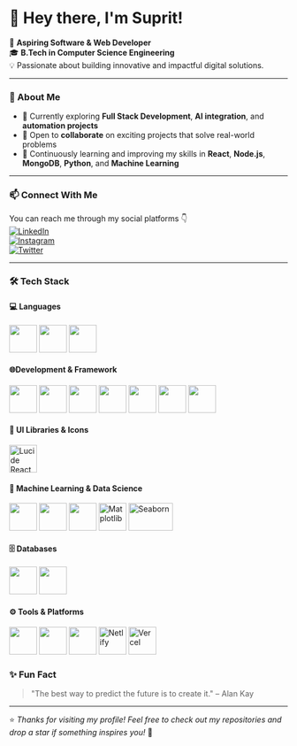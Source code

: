 # 👋 Hey there, I'm Suprit!

🚀 **Aspiring Software & Web Developer**  
🎓 **B.Tech in Computer Science Engineering**  
💡 Passionate about building innovative and impactful digital solutions.

---

### 👀 About Me
- 🌱 Currently exploring **Full Stack Development**, **AI integration**, and **automation projects**  
- 💞️ Open to **collaborate** on exciting projects that solve real-world problems  
- 🧠 Continuously learning and improving my skills in **React**, **Node.js**, **MongoDB**, **Python**, and **Machine Learning**

---

### 📫 Connect With Me
You can reach me through my social platforms 👇  
[![LinkedIn](https://img.shields.io/badge/LinkedIn-0077B5?style=for-the-badge&logo=linkedin&logoColor=white)](www.linkedin.com/in/suprit-purohit-7777a52b9)  
[![Instagram](https://img.shields.io/badge/Instagram-E4405F?style=for-the-badge&logo=instagram&logoColor=white)](https://instagram.com)  
[![Twitter](https://img.shields.io/badge/Twitter-1DA1F2?style=for-the-badge&logo=x&logoColor=white)](https://twitter.com)  

---

### 🛠️ Tech Stack

#### 💻 Languages  
<p align="left">
  <img src="https://cdn.jsdelivr.net/gh/devicons/devicon/icons/java/java-original.svg" width="50" height="50" />
  <img src="https://cdn.jsdelivr.net/gh/devicons/devicon/icons/python/python-original.svg" width="50" height="50" />
  <img src="https://cdn.jsdelivr.net/gh/devicons/devicon/icons/javascript/javascript-original.svg" width="50" height="50" />
</p>

#### 🌐Development & Framework
<p align="left">
  <img src="https://cdn.jsdelivr.net/gh/devicons/devicon/icons/html5/html5-original.svg" width="50" height="50" />
  <img src="https://cdn.jsdelivr.net/gh/devicons/devicon/icons/css3/css3-original.svg" width="50" height="50" />
  <img src="https://cdn.jsdelivr.net/gh/devicons/devicon/icons/react/react-original.svg" width="50" height="50" />
  <img src="https://cdn.jsdelivr.net/gh/devicons/devicon/icons/nodejs/nodejs-original.svg" width="50" height="50" />
  <img src="https://cdn.jsdelivr.net/gh/devicons/devicon/icons/express/express-original.svg" width="50" height="50" />
  <img src="https://cdn.jsdelivr.net/gh/devicons/devicon/icons/bootstrap/bootstrap-original.svg" width="50" height="50" />
  <img src="https://cdn.jsdelivr.net/gh/devicons/devicon/icons/materialui/materialui-original.svg" width="50" height="50" />
</p>

#### 🎨 UI Libraries & Icons  
<p align="left">
  <img src="https://lucide.dev/logo-light.svg" width="50" height="50" alt="Lucide React" />
</p>

#### 🤖 Machine Learning & Data Science  
<p align="left">
  <img src="https://cdn.jsdelivr.net/gh/devicons/devicon/icons/numpy/numpy-original.svg" width="50" height="50" />
  <img src="https://cdn.jsdelivr.net/gh/devicons/devicon/icons/pandas/pandas-original.svg" width="50" height="50" />
  <img src="https://cdn.jsdelivr.net/gh/devicons/devicon/icons/tensorflow/tensorflow-original.svg" width="50" height="50" />
  <img src="https://upload.wikimedia.org/wikipedia/commons/0/01/Created_with_Matplotlib-logo.svg" width="50" height="50" alt="Matplotlib" />
  <img src="https://seaborn.pydata.org/_static/logo-wide-lightbg.svg" width="80" height="50" alt="Seaborn" />
</p>

#### 🗄️ Databases  
<p align="left">
  <img src="https://cdn.jsdelivr.net/gh/devicons/devicon/icons/mongodb/mongodb-original.svg" width="50" height="50" />
  <img src="https://cdn.jsdelivr.net/gh/devicons/devicon/icons/mysql/mysql-original.svg" width="50" height="50" />
</p>

#### ⚙️ Tools & Platforms  
<p align="left">
  <img src="https://cdn.jsdelivr.net/gh/devicons/devicon/icons/git/git-original.svg" width="50" height="50" />
  <img src="https://cdn.jsdelivr.net/gh/devicons/devicon/icons/github/github-original.svg" width="50" height="50" />
  <img src="https://cdn.jsdelivr.net/gh/devicons/devicon/icons/vscode/vscode-original.svg" width="50" height="50" />
  <img src="https://api.iconify.design/simple-icons/netlify.svg?color=%2300C7B7" width="50" height="50" alt="Netlify" />
  <img src="https://api.iconify.design/simple-icons/vercel.svg?color=white" width="50" height="50" alt="Vercel" />
</p>

### ✨ Fun Fact
> "The best way to predict the future is to create it." – Alan Kay

---

⭐️ *Thanks for visiting my profile! Feel free to check out my repositories and drop a star if something inspires you!* 🌟
